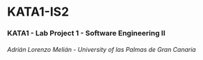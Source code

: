 # KATA1-IS2
### KATA1 - Lab Project 1 - Software Engineering II
###### Adrián Lorenzo Melián - University of las Palmas de Gran Canaria
